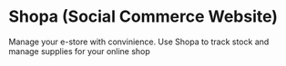 # Shopa (Social Commerce Website)

Manage your e-store with convinience. Use Shopa to track stock and manage supplies for your online shop
